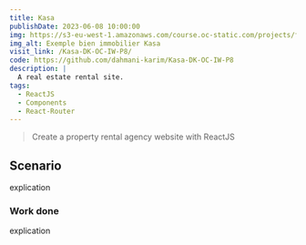 ```yaml
---
title: Kasa
publishDate: 2023-06-08 10:00:00
img: https://s3-eu-west-1.amazonaws.com/course.oc-static.com/projects/front-end-kasa-project/accommodation-20-1.jpg
img_alt: Exemple bien immobilier Kasa
visit_link: /Kasa-DK-OC-IW-P8/
code: https://github.com/dahmani-karim/Kasa-DK-OC-IW-P8
description: |
  A real estate rental site.
tags:
  - ReactJS
  - Components
  - React-Router
---
```


> Create a property rental agency website with ReactJS

## Scenario

explication 


### Work done

explication